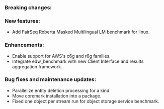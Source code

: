 ### Breaking changes:

### New features:

-   Add FairSeq Roberta Masked Multilingual LM benchmark for linux.

### Enhancements:

-   Enable support for AWS's c6g and r6g families.
-   Integrate edw_benchmark with new Client Interface and results aggregation
    framework.

### Bug fixes and maintenance updates:

-   Parallelize entity deletion processing for a kind.
-   Move coremark installation into a package.
-   Fixed one object per stream run for object storage service benchmark.
